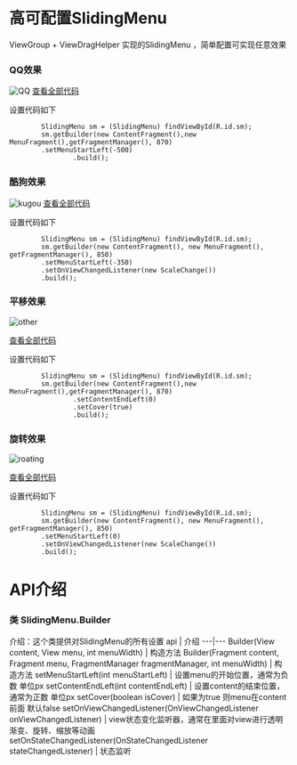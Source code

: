 
# 高可配置SlidingMenu
ViewGroup + ViewDragHelper 实现的SlidingMenu ，简单配置可实现任意效果
### QQ效果

![QQ](https://github.com/MrJiao/SlidingMenu/blob/master/github_res/QQ.gif)
[查看全部代码](https://github.com/MrJiao/SlidingMenu/blob/master/app/src/main/java/jackson/com/slidingmenu/QQActivity.java)

设置代码如下


```
        SlidingMenu sm = (SlidingMenu) findViewById(R.id.sm);
        sm.getBuilder(new ContentFragment(),new MenuFragment(),getFragmentManager(), 870)
        .setMenuStartLeft(-500)
                .build();
```

### 酷狗效果
![kugou](https://github.com/MrJiao/SlidingMenu/blob/master/github_res/kugou.gif)
[查看全部代码](https://github.com/MrJiao/SlidingMenu/blob/master/app/src/main/java/jackson/com/slidingmenu/KugouActivity.java)

设置代码如下

```
        SlidingMenu sm = (SlidingMenu) findViewById(R.id.sm);
        sm.getBuilder(new ContentFragment(), new MenuFragment(), getFragmentManager(), 850)
        .setMenuStartLeft(-350)
        .setOnViewChangedListener(new ScaleChange())
        .build();
```


### 平移效果

![other](https://github.com/MrJiao/SlidingMenu/blob/master/github_res/other.gif)

[查看全部代码](https://github.com/MrJiao/SlidingMenu/blob/master/app/src/main/java/jackson/com/slidingmenu/Other1Activity.java)

设置代码如下

```
        SlidingMenu sm = (SlidingMenu) findViewById(R.id.sm);
        sm.getBuilder(new ContentFragment(),new MenuFragment(),getFragmentManager(), 870)
                .setContentEndLeft(0)
                .setCover(true)
                .build();
```


### 旋转效果
![roating](https://github.com/MrJiao/SlidingMenu/blob/master/github_res/roating.gif)

[查看全部代码](https://github.com/MrJiao/SlidingMenu/blob/master/app/src/main/java/jackson/com/slidingmenu/XuanZhuanActivity.java)

设置代码如下

```
        SlidingMenu sm = (SlidingMenu) findViewById(R.id.sm);
        sm.getBuilder(new ContentFragment(), new MenuFragment(), getFragmentManager(), 850)
        .setMenuStartLeft(0)
        .setOnViewChangedListener(new ScaleChange())
        .build();
```


# API介绍

### 类 SlidingMenu.Builder
介绍：这个类提供对SlidingMenu的所有设置
api  | 介绍 
---|---
Builder(View content, View menu, int menuWidth) | 构造方法
Builder(Fragment content, Fragment menu, FragmentManager fragmentManager, int menuWidth) | 构造方法
setMenuStartLeft(int menuStartLeft) | 设置menu的开始位置，通常为负数 单位px
setContentEndLeft(int contentEndLeft) | 设置content的结束位置，通常为正数 单位px
setCover(boolean isCover) | 如果为true 则menu在content前面 默认false
setOnViewChangedListener(OnViewChangedListener onViewChangedListener) | view状态变化监听器，通常在里面对view进行透明渐变、旋转、缩放等动画
setOnStateChangedListener(OnStateChangedListener stateChangedListener) | 状态监听




